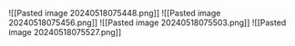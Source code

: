 ![[Pasted image 20240518075448.png]]
![[Pasted image 20240518075456.png]]
![[Pasted image 20240518075503.png]]
![[Pasted image 20240518075527.png]]

